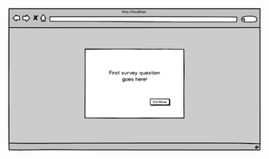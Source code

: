 <img src="https://raw.githubusercontent.com/jsears4585/Module-4-project/master/wireframes/Intro%20_%20Survey.png" />
